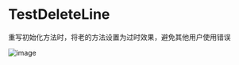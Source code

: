 TestDeleteLine
==============

重写初始化方法时，将老的方法设置为过时效果，避免其他用户使用错误

![image](https://github.com/wangjun/TestDeleteLine/Resource/raw/master/Images/example.png)
